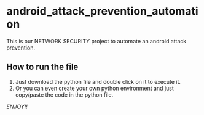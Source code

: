 # android_attack_prevention_automation
This is our NETWORK SECURITY project to automate an android attack prevention.

## How to run the file
1. Just download the python file and double click on it to execute it.
2. Or you can even create your own python environment and just copy/paste the code in the python file.

*ENJOY!!*
